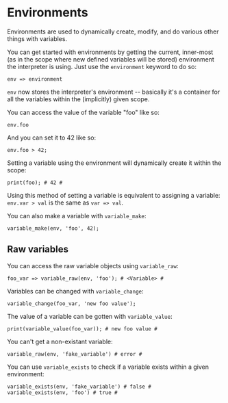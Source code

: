 # Environments

Environments are used to dynamically create, modify, and do various other things with variables.

You can get started with environments by getting the current, inner-most (as in the scope where new defined variables will be stored) environment the interpreter is using. Just use the `environment` keyword to do so:

```
env => environment
```

`env` now stores the interpreter's environment -- basically it's a container for all the variables within the (implicitly) given scope.

You can access the value of the variable "foo" like so:

```
env.foo
```

And you can set it to 42 like so:

```
env.foo > 42;
```

Setting a variable using the environment will dynamically create it within the scope:

```
print(foo); # 42 #
```

Using this method of setting a variable is equivalent to assigning a variable: `env.var > val` is the same as `var => val`.

You can also make a variable with `variable_make`:

```
variable_make(env, 'foo', 42);
```

## Raw variables

You can access the raw variable objects using `variable_raw`:

```
foo_var => variable_raw(env, 'foo'); # <Variable> #
```

Variables can be changed with `variable_change`:

```
variable_change(foo_var, 'new foo value');
```

The value of a variable can be gotten with `variable_value`:

```
print(variable_value(foo_var)); # new foo value #
```

You can't get a non-existant variable:

```
variable_raw(env, 'fake_variable') # error #
```

You can use `variable_exists` to check if a variable exists within a given environment:

```
variable_exists(env, 'fake_variable') # false #
variable_exists(env, 'foo') # true #
```

